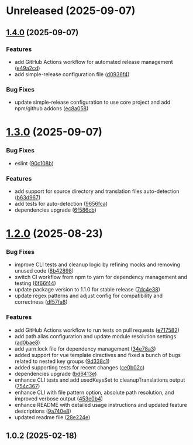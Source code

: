 # Unreleased (2025-09-07)



## [1.4.0](https://github.com/butaminas/vue-translations-cleanup/compare/v1.3.0...v1.4.0) (2025-09-07)

### Features

* add GitHub Actions workflow for automated release management ([e49a2cd](https://github.com/butaminas/vue-translations-cleanup/commit/e49a2cd83e178ca40de5ad86c3ca12bca9b09e79))
* add simple-release configuration file ([d0936f4](https://github.com/butaminas/vue-translations-cleanup/commit/d0936f4cfd1d5aa7ca6054c9f9ddb009c42c9d46))

### Bug Fixes

* update simple-release configuration to use core project and add npm/github addons ([ec8a058](https://github.com/butaminas/vue-translations-cleanup/commit/ec8a0589a38d304d2e7176acf8a2881808d467a0))

# [1.3.0](https://github.com/butaminas/vue-translations-cleanup/compare/v1.2.0...v1.3.0) (2025-09-07)


### Bug Fixes

* eslint ([90c108b](https://github.com/butaminas/vue-translations-cleanup/commit/90c108bd65588d494ba06d775031dda45535fc0b))


### Features

* add support for source directory and translation files auto-detection ([b63d967](https://github.com/butaminas/vue-translations-cleanup/commit/b63d967df4bb375ff21a4c8ca5e507b613301972))
* add tests for auto-detection ([9656fca](https://github.com/butaminas/vue-translations-cleanup/commit/9656fca40467cf46ba729abc15dc0e0147848db7))
* dependencies upgrade ([6f586cb](https://github.com/butaminas/vue-translations-cleanup/commit/6f586cb8a80308662bd234ee43bf0e4bdbb89bdc))



# [1.2.0](https://github.com/butaminas/vue-translations-cleanup/compare/v1.1.0...v1.2.0) (2025-08-23)


### Bug Fixes

* improve CLI tests and cleanup logic by refining mocks and removing unused code ([8b42898](https://github.com/butaminas/vue-translations-cleanup/commit/8b428988cc8280931c82d5328c1d2fb222a0d767))
* switch CI workflow from npm to yarn for dependency management and testing ([6f66f44](https://github.com/butaminas/vue-translations-cleanup/commit/6f66f44dfe6eba8639b36347d8f571cdef38c21a))
* update package version to 1.1.0 for stable release ([7dc4e38](https://github.com/butaminas/vue-translations-cleanup/commit/7dc4e38dfed000cf7a9dff1f3678e6c549a1d22d))
* update regex patterns and adjust config for compatibility and correctness ([df57fa8](https://github.com/butaminas/vue-translations-cleanup/commit/df57fa8d06f804ec58acecc1479fb86e8a65c3fb))


### Features

* add GitHub Actions workflow to run tests on pull requests ([e717582](https://github.com/butaminas/vue-translations-cleanup/commit/e717582a18292cbaef6a06cb5c637fb1d4a298d8))
* add path alias configuration and update module resolution settings ([ad0bae8](https://github.com/butaminas/vue-translations-cleanup/commit/ad0bae84e810724ecab33e355fbf2dd9a3690cac))
* add yarn.lock file for dependency management ([34e78a3](https://github.com/butaminas/vue-translations-cleanup/commit/34e78a3eb69902988070e323a1d37916944e2c2e))
* added support for vue template directives and fixed a bunch of bugs related to nested key groups ([9d338c1](https://github.com/butaminas/vue-translations-cleanup/commit/9d338c13c94d364f090966b6a5ba6a53890b82b1))
* added supporting tests for recent changes ([ce0b02c](https://github.com/butaminas/vue-translations-cleanup/commit/ce0b02c783cb7118938cdea6989f4800d99a2e25))
* dependencies upgrade ([bd6413e](https://github.com/butaminas/vue-translations-cleanup/commit/bd6413e9d6eeba1635e3194f94bf07e883b22d43))
* enhance CLI tests and add usedKeysSet to cleanupTranslations output ([754c367](https://github.com/butaminas/vue-translations-cleanup/commit/754c3679f3d7514286785a560d90577878c77b97))
* enhance CLI with file pattern option, absolute path resolution, and improved verbose output ([453e0b4](https://github.com/butaminas/vue-translations-cleanup/commit/453e0b4d7adb33c87201c75d7770e6d96998c61c))
* enhance README with detailed usage instructions and updated feature descriptions ([9a740e8](https://github.com/butaminas/vue-translations-cleanup/commit/9a740e8a647cccde878f3a577c3e0100494b8aef))
* updated readme file ([28e224e](https://github.com/butaminas/vue-translations-cleanup/commit/28e224ee475f0fa38397537e818727e3290435a6))



## 1.0.2 (2025-02-18)




